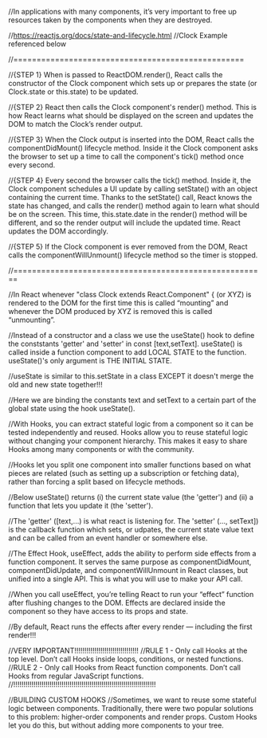 
  //In applications with many components, it’s very important to free up resources taken by the components when they are destroyed.

  //https://reactjs.org/docs/state-and-lifecycle.html
  //Clock Example referenced below

  //==================================================

  //{STEP 1}  When <Clock /> is passed to ReactDOM.render(), React calls the constructor of the Clock component which sets up or prepares the state (or Clock.state or this.state) to be updated.

  //{STEP 2}  React then calls the Clock component's render() method.  This is how React learns what should be displayed on the screen and updates the DOM to match the Clock’s render output.

  //{STEP 3}  When the Clock output is inserted into the DOM, React calls the componentDidMount() lifecycle method.  Inside it the Clock component asks the browser to set up a time to call the component's tick() method once every second.

  //{STEP 4}  Every second the browser calls the tick() method. Inside it, the Clock component schedules a UI update by calling setState() with an object containing the current time. Thanks to the setState() call, React knows the state has changed, and calls the render() method again to learn what should be on the screen. This time, this.state.date in the render() method will be different, and so the render output will include the updated time. React updates the DOM accordingly.

  //{STEP 5}  If the Clock component is ever removed from the DOM, React calls the componentWillUnmount() lifecycle method so the timer is stopped.

  //=======================================================

  //In React whenever "class Clock extends React.Component" { (or XYZ) is rendered to the DOM for the first time this is called “mounting” and whenever the DOM produced by XYZ is removed this is called “unmounting”.   

  //Instead of a constructor and a class we use the useState() hook to define the conststants 'getter' and 'setter' in const [text,setText].  useState() is called inside a function component to add LOCAL STATE to the function.  useState()'s only argument is THE INITIAL STATE.

  //useState is similar to this.setState  in a class EXCEPT it doesn't merge the old and new state together!!!

  //Here we are binding the constants text and setText to a certain part of the global state using the hook useState().  

  //With Hooks, you can extract stateful logic from a component so it can be tested independently and reused. Hooks allow you to reuse stateful logic without changing your component hierarchy. This makes it easy to share Hooks among many components or with the community.

  //Hooks let you split one component into smaller functions based on what pieces are related (such as setting up a subscription or fetching data), rather than forcing a split based on lifecycle methods.

  //Below useState() returns (i) the current state value (the 'getter') and (ii) a function that lets you update it (the 'setter').

  //The 'getter' ([text,...) is what react is listening for.  The 'setter' (..., setText]) is the callback function which sets, or udpates, the current state value text and can be called from an event handler or somewhere else. 

  //The Effect Hook, useEffect, adds the ability to perform side effects from a function component. It serves the same purpose as componentDidMount, componentDidUpdate, and componentWillUnmount in React classes, but unified into a single API.  This is what you will use to make your API call.

  //When you call useEffect, you’re telling React to run your “effect” function after flushing changes to the DOM. Effects are declared inside the component so they have access to its props and state.

  //By default, React runs the effects after every render — including the first render!!! 

  //VERY IMPORTANT!!!!!!!!!!!!!!!!!!!!!!!!!!!!!!!!
  //RULE 1 - Only call Hooks at the top level. Don’t call Hooks inside loops, conditions, or nested functions.
  //RULE 2 - Only call Hooks from React function components. Don’t call Hooks from regular JavaScript functions. 
  //!!!!!!!!!!!!!!!!!!!!!!!!!!!!!!!!!!!!!!!!!!!!!!!!!!!!!!!!!!!!!!!!!!!!!!!

//BUILDING CUSTOM HOOKS
//Sometimes, we want to reuse some stateful logic between components. Traditionally, there were two popular solutions to this problem: higher-order components and render props. Custom Hooks let you do this, but without adding more components to your tree.
